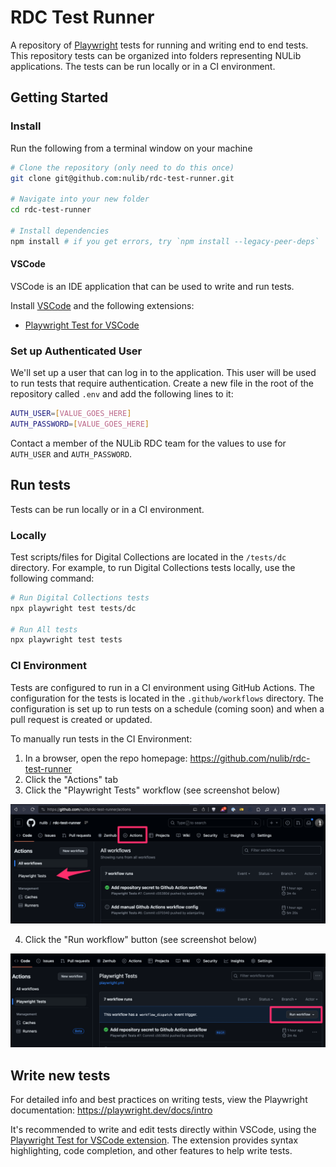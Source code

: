 # RDC Test Runner

A repository of [Playwright](https://playwright.dev/) tests for running and writing end to end tests. This repository tests can be organized into folders representing NULib applications. The tests can be run locally or in a CI environment.

## Getting Started

### Install

Run the following from a terminal window on your machine

```bash
# Clone the repository (only need to do this once)
git clone git@github.com:nulib/rdc-test-runner.git

# Navigate into your new folder
cd rdc-test-runner

# Install dependencies
npm install # if you get errors, try `npm install --legacy-peer-deps`
```

#### VSCode

VSCode is an IDE application that can be used to write and run tests.

Install [VSCode](https://code.visualstudio.com/download) and the following extensions:

- [Playwright Test for VSCode](https://marketplace.visualstudio.com/items?itemName=ms-playwright.playwright)

### Set up Authenticated User

We'll set up a user that can log in to the application. This user will be used to run tests that require authentication. Create a new file in the root of the repository called `.env` and add the following lines to it:

```bash
AUTH_USER=[VALUE_GOES_HERE]
AUTH_PASSWORD=[VALUE_GOES_HERE]
```

Contact a member of the NULib RDC team for the values to use for `AUTH_USER` and `AUTH_PASSWORD`.

## Run tests

Tests can be run locally or in a CI environment.

### Locally

Test scripts/files for Digital Collections are located in the `/tests/dc` directory. For example, to run Digital Collections tests locally, use the following command:

```bash
# Run Digital Collections tests
npx playwright test tests/dc

# Run All tests
npx playwright test tests
```

### CI Environment

Tests are configured to run in a CI environment using GitHub Actions. The configuration for the tests is located in the `.github/workflows` directory. The configuration is set up to run tests on a schedule (coming soon) and when a pull request is created or updated.

To manually run tests in the CI Environment:

1. In a browser, open the repo homepage: https://github.com/nulib/rdc-test-runner
2. Click the "Actions" tab
3. Click the "Playwright Tests" workflow (see screenshot below)

![Github Actions Workflow Button Screenshot](./assets/git-actions-screenshot.png)

4. Click the "Run workflow" button (see screenshot below)

![Github Actions Workflow Button Screenshot](./assets/git-actions-screenshot-run.png)

## Write new tests

For detailed info and best practices on writing tests, view the Playwright documentation: https://playwright.dev/docs/intro

It's recommended to write and edit tests directly within VSCode, using the [Playwright Test for VSCode extension](https://playwright.dev/docs/getting-started-vscode). The extension provides syntax highlighting, code completion, and other features to help write tests.
